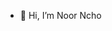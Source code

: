 - 👋 Hi, I’m Noor Ncho
<!--
- 👀 I’m interested in ...
- 🌱 I’m currently learning ...
- 💞️ I’m looking to collaborate on ...
- 📫 How to reach me ...
-->
<!---
noorncho/noorncho is a ✨ special ✨ repository because its `README.md` (this file) appears on your GitHub profile.
You can click the Preview link to take a look at your changes.
--->
